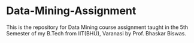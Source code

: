 # Data-Mining-Assignment

This is the repository for Data Mining course assignment taught in the 5th Semester of my B.Tech from IIT(BHU), Varanasi by Prof. Bhaskar Biswas.
